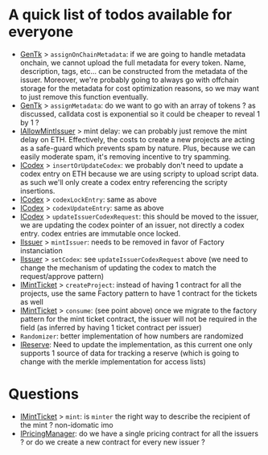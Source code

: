 # A quick list of todos available for everyone

- [GenTk](contracts/gentk/GenTk.sol) > `assignOnChainMetadata`: if we are going to handle metadata onchain, we cannot upload the full metadata for every token. Name, description, tags, etc... can be constructed from the metadata of the issuer. Moreover, we're probably going to always go with offchain storage for the metadata for cost optimization reasons, so we may want to just remove this function eventually.
- [GenTk](contracts/gentk/GenTk.sol) > `assignMetadata`: do we want to go with an array of tokens ? as discussed, calldata cost is exponential so it could be cheaper to reveal 1 by 1 ?
- [IAllowMintIssuer](contracts/interfaces/IAllowMintIssuer.sol) > mint delay: we can probably just remove the mint delay on ETH. Effectively, the costs to create a new projects are acting as a safe-guard which prevents spam by nature. Plus, because we can easily moderate spam, it's removing incentive to try spamming.
- [ICodex](contracts/interfaces/ICodex.sol) > `insertOrUpdateCodex`: we probably don't need to update a codex entry on ETH because we are using scripty to upload script data. as such we'll only create a codex entry referencing the scripty insertions.
- [ICodex](contracts/interfaces/ICodex.sol) > `codexLockEntry`: same as above
- [ICodex](contracts/interfaces/ICodex.sol) > `codexUpdateEntry`: same as above
- [ICodex](contracts/interfaces/ICodex.sol) > `updateIssuerCodexRequest`: this should be moved to the issuer, we are updating the codex pointer of an issuer, not directly a codex entry. codex entries are immutable once locked.
- [IIssuer](contracts/interfaces/IIssuer.sol) > `mintIssuer`: needs to be removed in favor of Factory instanciation
- [IIssuer](contracts/interfaces/IIssuer.sol) > `setCodex`: see `updateIssuerCodexRequest` above (we need to change the mechanism of updating the codex to match the request/approve pattern)
- [IMintTicket](contracts/interfaces/IMintTicket.sol) > `createProject`: instead of having 1 contract for all the projects, use the same Factory pattern to have 1 contract for the tickets as well
- [IMintTicket](contracts/interfaces/IMintTicket.sol) > `consume`: (see point above) once we migrate to the factory pattern for the mint ticket contract, the issuer will not be required in the field (as inferred by having 1 ticket contract per issuer)
- `Randomizer`: better implementation of how numbers are randomized
- [IReserve](contracts/interfaces/IReserve.sol): Need to update the implementation, as this current one only supports 1 source of data for tracking a reserve (which is going to change with the merkle implementation for access lists)

# Questions

- [IMintTicket](contracts/interfaces/IMintTicket.sol#L53) > `mint`: is `minter` the right way to describe the recipient of the mint ? non-idomatic imo
- [IPricingManager](contracts/interfaces/IPricingManager.sol): do we have a single pricing contract for all the issuers ? or do we create a new contract for every new issuer ?
